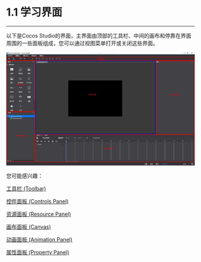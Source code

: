 # 1.1 学习界面
---

以下是Cocos Studio的界面，主界面由顶部的工具栏、中间的画布和停靠在界面周围的一些面板组成，您可以通过视图菜单打开或关闭这些界面。

![image](res/image001.jpg)

您可能感兴趣：

[工具栏 (Toolbar)](../toolbar/zh.md)

[控件面板 (Controls Panel)](../controls/zh.md)

[资源面板 (Resource Panel)](../resources/zh.md)

[画布面板 (Canvas)](../canvas/zh.md)

[动画面板 (Animation Panel)](../animation/zh.md)

[属性面板 (Property Panel)](../properties/zh.md)

